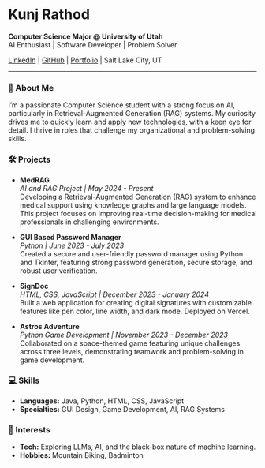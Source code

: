 # Kunj Rathod

**Computer Science Major @ University of Utah**  
AI Enthusiast | Software Developer | Problem Solver

[LinkedIn](https://www.linkedin.com/in/rathodkunj/) | [GitHub](https://github.com/rathodkunj2005) | [Portfolio](https://kunjrathod.framer.ai/) | Salt Lake City, UT

---

### 👋 About Me

I’m a passionate Computer Science student with a strong focus on AI, particularly in Retrieval-Augmented Generation (RAG) systems. My curiosity drives me to quickly learn and apply new technologies, with a keen eye for detail. I thrive in roles that challenge my organizational and problem-solving skills.

### 🛠️ Projects

- **MedRAG**  
  *AI and RAG Project | May 2024 - Present*  
  Developing a Retrieval-Augmented Generation (RAG) system to enhance medical support using knowledge graphs and large language models. This project focuses on improving real-time decision-making for medical professionals in challenging environments.

- **GUI Based Password Manager**  
  *Python | June 2023 - July 2023*  
  Created a secure and user-friendly password manager using Python and Tkinter, featuring strong password generation, secure storage, and robust user verification.

- **SignDoc**  
  *HTML, CSS, JavaScript | December 2023 - January 2024*  
  Built a web application for creating digital signatures with customizable features like pen color, line width, and dark mode. Deployed on Vercel.

- **Astros Adventure**  
  *Python Game Development | November 2023 - December 2023*  
  Collaborated on a space-themed game featuring unique challenges across three levels, demonstrating teamwork and problem-solving in game development.

### 💻 Skills

- **Languages:** Java, Python, HTML, CSS, JavaScript
- **Specialties:** GUI Design, Game Development, AI, RAG Systems

### 🌱 Interests

- **Tech:** Exploring LLMs, AI, and the black-box nature of machine learning.
- **Hobbies:** Mountain Biking, Badminton
